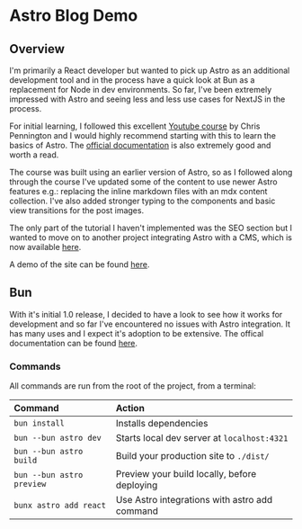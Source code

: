 # Astro Blog Demo

## Overview

I'm primarily a React developer but wanted to pick up Astro as an additional development tool and in the process have a quick look at Bun as a replacement for Node in dev environments. So far, I've been extremely impressed with Astro and seeing less and less use cases for NextJS in the process.

For initial learning, I followed this excellent [Youtube course](https://www.youtube.com/watch?v=F2pw1C9eKXw&list=PLoqZcxvpWzzeRwF8TEpXHtO7KYY6cNJeF) by Chris Pennington and I would highly recommend starting with this to learn the basics of Astro. The [official documentation](https://docs.astro.build/en/getting-started/) is also extremely good and worth a read.

The course was built using an earlier version of Astro, so as I followed along through the course I've updated some of the content to use newer Astro features e.g.: replacing the inline markdown files with an mdx content collection. I've also added stronger typing to the components and basic view transitions for the post images.

The only part of the tutorial I haven't implemented was the SEO section but I wanted to move on to another project integrating Astro with a CMS, which is now available [here](https://github.com/BarryJacobs/astro-blog-sanity).

A demo of the site can be found [here](https://thriving-unicorn-d49a30.netlify.app/).

## Bun

With it's initial 1.0 release, I decided to have a look to see how it works for development and so far I've encountered no issues with Astro integration. It has many uses and I expect it's adoption to be extensive. The offical documentation can be found [here](https://bun.sh/).

### Commands

All commands are run from the root of the project, from a terminal:

| Command                   | Action                                        |
| :------------------------ | :-------------------------------------------- |
| `bun install`             | Installs dependencies                         |
| `bun --bun astro dev`     | Starts local dev server at `localhost:4321`   |
| `bun --bun astro build`   | Build your production site to `./dist/`       |
| `bun --bun astro preview` | Preview your build locally, before deploying  |
| `bunx astro add react`    | Use Astro integrations with astro add command |
